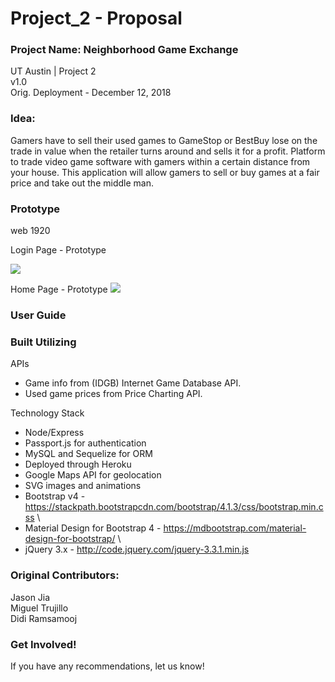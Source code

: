 # Project_2 - Proposal

### Project Name: Neighborhood Game Exchange
UT Austin  | Project 2 \
v1.0 \
Orig. Deployment - December 12, 2018

### Idea:
 Gamers have to sell their used games to GameStop or BestBuy lose on the trade in value when the retailer turns around and sells it for a profit.  Platform to trade video game software with gamers within a certain distance from your house. This application will allow gamers to sell or buy games at a fair price and take out the middle man.   

### Prototype

web 1920

Login Page - Prototype

![](https://github.com/mig9tx/Project_2/blob/feature/proposal/prototype.png)


Home Page - Prototype
![](https://github.com/mig9tx/Project_2/blob/feature/proposal/prototype2.png)


### User Guide

### Built Utilizing

APIs
* Game info from (IDGB) Internet Game Database API. 
* Used game prices from Price Charting API.

Technology Stack
* Node/Express
* Passport.js for authentication 
* MySQL and Sequelize for ORM
* Deployed through Heroku
* Google Maps API for geolocation
* SVG images and animations
* Bootstrap v4 - <https://stackpath.bootstrapcdn.com/bootstrap/4.1.3/css/bootstrap.min.css> \
* Material Design for Bootstrap 4 - <https://mdbootstrap.com/material-design-for-bootstrap/> \
* jQuery 3.x - <http://code.jquery.com/jquery-3.3.1.min.js> 

### Original Contributors:
Jason Jia \
Miguel Trujillo  
Didi Ramsamooj 

### Get Involved!
If you have any recommendations, let us know!  
